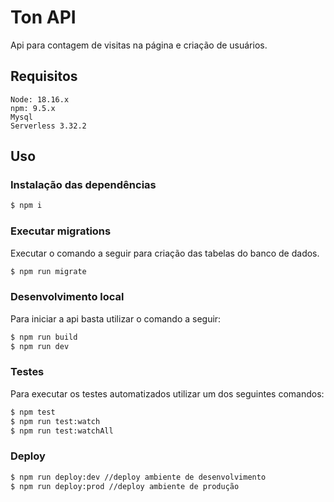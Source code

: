 # Ton API

Api para contagem de visitas na página e criação de usuários.

## Requisitos

```
Node: 18.16.x
npm: 9.5.x
Mysql
Serverless 3.32.2
```

## Uso

### Instalação das dependências

```bash
$ npm i
```

### Executar migrations

Executar o comando a seguir para criação das tabelas do banco de dados.

```bash
$ npm run migrate
```

### Desenvolvimento local

Para iniciar a api basta utilizar o comando a seguir:

```bash
$ npm run build
$ npm run dev
```

### Testes

Para executar os testes automatizados utilizar um dos seguintes comandos:

```bash
$ npm test
$ npm run test:watch
$ npm run test:watchAll
```

### Deploy

```bash
$ npm run deploy:dev //deploy ambiente de desenvolvimento
$ npm run deploy:prod //deploy ambiente de produção
```
